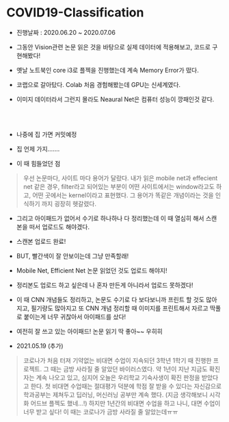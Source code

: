 # COVID19-Classification

- 진행날짜 : 2020.06.20 ~ 2020.07.06


- 그동안 Vision관련 논문 읽은 것을 바탕으로 실제 데이터에 적용해보고, 코드로 구현해봤다!
- 옛날 노트북인 core i3로 플젝을 진행했는데 계속 Memory Error가 떴다.
- 코랩으로 갈아탔다. Colab 처음 경험해봤는데 GPU는 신세계였다.
- 이미지 데이터라서 그런지 몰라도 Neaural Net은 컴퓨터 성능이 깡패인것 같다.

</br>
</br>

- 나중에 집 가면 커밋예정
- 집 언제 가지.......


 - 이 때 힘들었던 점
 > 우선 논문마다, 사이트 마다 용어가 달랐다. 내가 읽은 mobile net과 effecient net 같은 경우, filter라고 되어있는 부분이 어떤 사이트에서는 window라고도 하고, 어떤 곳에서는 kernel이라고 표현했다. 그 용어가 똑같은 개념이라는 것을 인식하기 까지 굉장히 헷갈렸다.
 
 - 그리고 아이패드가 없어서 수기로 하나하나 다 정리했는데 이 때 열심히 해서 스캔 본을 떠서 업로드도 해야겠다.
 - 스캔본 업로드 완료!
  - BUT, 빨간색이 잘 안보이는데 그냥 만족할래!



-  Mobile Net, Efficient Net 논문 읽었던 것도 업로드 해야지!
-  정리본도 업로드 하고 싶은데 나 혼자 만든게 아니라서 업로드 못하겠다! 
- 이 때 CNN 개념들도 정리하고, 논문도 수기로 다 보다보니까 프린트 할 것도 많아지고, 필기량도 많아지고 또 CNN 개념 정리할 때 이미지를 프린트해서 자르고 딱풀로 붙이는게 너무 귀찮아서 아이패드를 샀다!
- 여전히 잘 쓰고 있는 아이패드! 논문 읽기 딱 좋아~~ 우히히

- 2021.05.19 (추가)
> 코로나가 처음 터져 기약없는 비대면 수업이 지속되던 3학년 1학기 때 진행한 프로젝트. 그 때는 금방 사라질 줄 알았던 바이러스였다. 약 1년이 지난 지금도 확진자는 계속 나오고 있고, 심지어 오늘은 우리학교 기숙사생이 확진 판정을 받았다고 한다. 첫 비대면 수업때는 절대평가 덕분에 학점 잘 받을 수 있다는 자신감으로 학과공부는 제쳐두고 딥러닝, 머신러닝 공부만 계속 했다. (지금 생각해보니 시각화 어드브 플젝도 했네...!) 하지만 1년간의 비대면 수업을 하고 나니, 대면 수업이 너무 받고 싶다! 이 때는 코로나가 금방 사라질 줄 알았는데ㅠㅠ
